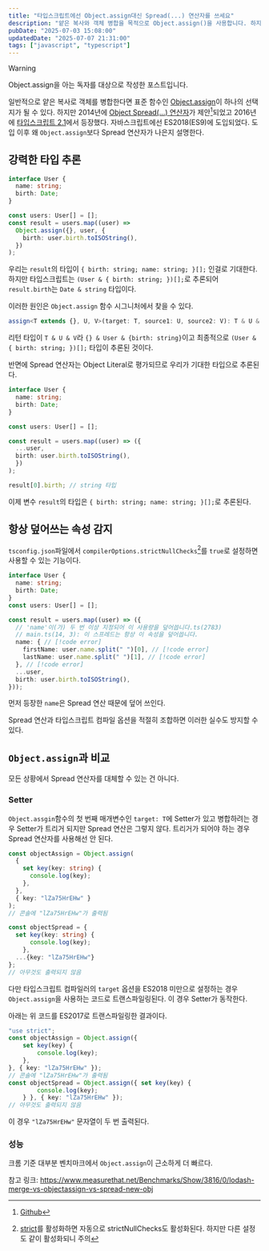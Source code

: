 ```yaml
---
title: "타입스크립트에선 Object.assign대신 Spread(...) 연산자를 쓰세요"
description: "얕은 복사와 객체 병합을 목적으로 Object.assign()을 사용합니다. 하지만 타입스크립트에선 대부분의 경우 Spread(...) 연산자를 쓰는 게 더 낫습니다."
pubDate: "2025-07-03 15:08:00"
updatedDate: "2025-07-07 21:31:00"
tags: ["javascript", "typescript"]
---
```


> [!WARNING]
> Object.assign을 아는 독자를 대상으로 작성한 포스트입니다.

일반적으로 얕은 복사로 객체를 병합한다면 표준 함수인 [Object.assign](https://developer.mozilla.org/en-US/docs/Web/JavaScript/Reference/Global_Objects/Object/assign)이 하나의 선택지가 될 수 있다. 하지만 2014년에 [Object Spread(...) 연산자](https://developer.mozilla.org/en-US/docs/Web/JavaScript/Reference/Operators/Spread_syntax#spread_in_object_literals)가 제안[^1]되었고 2016년에 [타입스크립트 2.1](https://www.typescriptlang.org/docs/handbook/release-notes/typescript-2-1.html#object-spread-and-rest)에서 등장했다. 자바스크립트에선 ES2018(ES9)에 도입되었다. 도입 이후 왜 `Object.assign`보다 Spread 연산자가 나은지 설명한다.

[^1]: [Github](https://github.com/tc39/proposal-object-rest-spread)
## 강력한 타입 추론
```ts showLineNumbers
interface User {
  name: string;
  birth: Date;
}

const users: User[] = [];
const result = users.map((user) =>
  Object.assign({}, user, {
    birth: user.birth.toISOString(),
  })
);
```
우리는 `result`의 타입이 `{ birth: string; name: string; }[];` 인걸로 기대한다. 하지만 타입스크립트는 `(User & { birth: string; })[];`로 추론되어 `result.birth`는 `Date & string` 타입이다.

이러한 원인은 `Object.assign` 함수 시그니처에서 찾을 수 있다.<br/>
```ts
assign<T extends {}, U, V>(target: T, source1: U, source2: V): T & U & V;
```
리턴 타입이 `T & U & V`라 `{} & User & {birth: string}`이고 최종적으로 `(User & { birth: string; })[];` 타입이 추론된 것이다.

반면에 Spread 연산자는 Object Literal로 평가되므로 우리가 기대한 타입으로 추론된다.
```ts {9}
interface User {
  name: string;
  birth: Date;
}

const users: User[] = [];

const result = users.map((user) => ({
  ...user,
  birth: user.birth.toISOString(),
  })
);

result[0].birth; // string 타입
```
이제 변수 `result`의 타입은 `{ birth: string; name: string; }[];`로 추론된다.
## 항상 덮어쓰는 속성 감지
`tsconfig.json`파일에서 `compilerOptions.strictNullChecks`[^2]를 `true`로 설정하면 사용할 수 있는 기능이다.
[^2]: [strict](https://www.typescriptlang.org/tsconfig/#strict)를 활성화하면 자동으로 strictNullChecks도 활성화된다. 하지만 다른 설정도 같이 활성화되니 주의
```ts showLineNumbers title="main.ts"
interface User {
  name: string;
  birth: Date;
}
const users: User[] = [];

const result = users.map((user) => ({
  // 'name'이(가) 두 번 이상 지정되어 이 사용량을 덮어씁니다.ts(2783)
  // main.ts(14, 3): 이 스프레드는 항상 이 속성을 덮어씁니다.
  name: { // [!code error]
    firstName: user.name.split(" ")[0], // [!code error]
    lastName: user.name.split(" ")[1], // [!code error]
  }, // [!code error]
  ...user,
  birth: user.birth.toISOString(),
}));
```
먼저 등장한 `name`은 Spread 연산 때문에 덮어 쓰인다.

Spread 연산과 타입스크립트 컴파일 옵션을 적절히 조합하면 이러한 실수도 방지할 수 있다.

## `Object.assign`과 비교
모든 상황에서 Spread 연산자를 대체할 수 있는 건 아니다.

### Setter
`Object.assgin`함수의 첫 번째 매개변수인 `target: T`에 Setter가 있고 병합하려는 경우 Setter가 트리거 되지만 Spread 연산은 그렇지 않다. 트리거가 되어야 하는 경우 Spread 연산자를 사용해선 안 된다.
```ts showLineNumbers
const objectAssign = Object.assign(
  {
    set key(key: string) {
      console.log(key);
    },
  },
  { key: "lZa75HrEHw" }
);
// 콘솔에 "lZa75HrEHw"가 출력됨

const objectSpread = {
  set key(key: string) {
      console.log(key);
    },
  ...{key: "lZa75HrEHw"}
};
// 아무것도 출력되지 않음
```
다만 타입스크립트 컴파일러의 `target` 옵션을 ES2018 미만으로 설정하는 경우 `Object.assign`을 사용하는 코드로 트랜스파일링된다. 이 경우 Setter가 동작한다. 

아래는 위 코드를 ES2017로 트랜스파일링한 결과이다.
```ts showLineNumbers
"use strict";
const objectAssign = Object.assign({
    set key(key) {
        console.log(key);
    },
}, { key: "lZa75HrEHw" });
// 콘솔에 "lZa75HrEHw"가 출력됨
const objectSpread = Object.assign({ set key(key) {
        console.log(key);
    } }, { key: "lZa75HrEHw" });
// 아무것도 출력되지 않음
```
이 경우 `"lZa75HrEHw"` 문자열이 두 번 출력된다.
### 성능
크롬 기준 대부분 벤치마크에서 `Object.assign`이 근소하게 더 빠르다.

참고 링크: https://www.measurethat.net/Benchmarks/Show/3816/0/lodash-merge-vs-objectassign-vs-spread-new-obj
